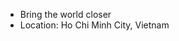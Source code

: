 - Bring the world closer </br>
- Location: Ho Chi Minh City, Vietnam </br>

<!----
https://www.facebook.com/quangsinhpark/
Instagram: _quangsinh
--->
